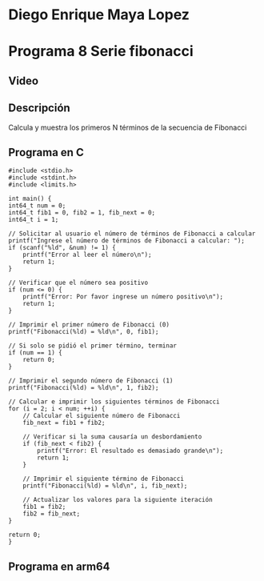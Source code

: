 # Diego Enrique Maya Lopez
# Programa 8 Serie fibonacci

## Video


## Descripción
Calcula y muestra los primeros N términos de la secuencia de Fibonacci
## Programa en C
    
    #include <stdio.h>
    #include <stdint.h>
    #include <limits.h>

    int main() {
    int64_t num = 0;
    int64_t fib1 = 0, fib2 = 1, fib_next = 0;
    int64_t i = 1;

    // Solicitar al usuario el número de términos de Fibonacci a calcular
    printf("Ingrese el número de términos de Fibonacci a calcular: ");
    if (scanf("%ld", &num) != 1) {
        printf("Error al leer el número\n");
        return 1;
    }

    // Verificar que el número sea positivo
    if (num <= 0) {
        printf("Error: Por favor ingrese un número positivo\n");
        return 1;
    }

    // Imprimir el primer número de Fibonacci (0)
    printf("Fibonacci(%ld) = %ld\n", 0, fib1);

    // Si solo se pidió el primer término, terminar
    if (num == 1) {
        return 0;
    }

    // Imprimir el segundo número de Fibonacci (1)
    printf("Fibonacci(%ld) = %ld\n", 1, fib2);

    // Calcular e imprimir los siguientes términos de Fibonacci
    for (i = 2; i < num; ++i) {
        // Calcular el siguiente número de Fibonacci
        fib_next = fib1 + fib2;

        // Verificar si la suma causaría un desbordamiento
        if (fib_next < fib2) {
            printf("Error: El resultado es demasiado grande\n");
            return 1;
        }

        // Imprimir el siguiente término de Fibonacci
        printf("Fibonacci(%ld) = %ld\n", i, fib_next);

        // Actualizar los valores para la siguiente iteración
        fib1 = fib2;
        fib2 = fib_next;
    }

    return 0;
    }

  

## Programa en arm64

  
